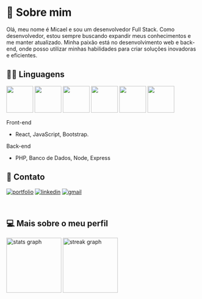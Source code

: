 # 🚀 Sobre mim

Olá, meu nome é Micael e sou um desenvolvedor Full Stack. Como desenvolvedor, estou sempre buscando expandir meus conhecimentos e me manter atualizado. Minha paixão está no desenvolvimento web e back-end, onde posso utilizar minhas habilidades para criar soluções inovadoras e eficientes.

## 👩‍💻 Linguagens

 <span><img  height="70px" src="https://cdn.jsdelivr.net/gh/devicons/devicon/icons/react/react-original.svg" /></span>
<span><img  height="70px" src="https://cdn.jsdelivr.net/gh/devicons/devicon/icons/git/git-plain-wordmark.svg" /> </span>
<span><img  height="70px" src="https://cdn.jsdelivr.net/gh/devicons/devicon/icons/mysql/mysql-original.svg" /></span>
<span><img  height="70px" src="https://cdn.jsdelivr.net/gh/devicons/devicon/icons/nodejs/nodejs-original.svg" /> </span>
<span><img  height="70px" src="https://cdn.jsdelivr.net/gh/devicons/devicon/icons/express/express-original.svg" /></span>
<span><img  height="70px" src="https://cdn.jsdelivr.net/gh/devicons/devicon/icons/php/php-original.svg" /> </span>

Front-end
- React, JavaScript, Bootstrap.

Back-end
- PHP, Banco de Dados, Node, Express


## 🔗 Contato

<span>[![portfolio](https://img.shields.io/badge/my_portfolio-000?style=for-the-badge&logo=ko-fi&logoColor=white)](https://github.com/Micael-William.com/)</span>
<span>[![linkedin](https://img.shields.io/badge/linkedin-0A66C2?style=for-the-badge&logo=linkedin&logoColor=white)](http://www.linkedin.com/in/micael-william1024)</span>
<span>[![gmail](https://img.shields.io/badge/Gmail-D14836?style=for-the-badge&logo=gmail&logoColor=white)](mailto:mw931991@gmail.com)<span>

<br>

## 💻 Mais sobre o meu perfil

<div>
  <img src="https://github-readme-stats.vercel.app/api?username=Micael-William&hide_title=false&hide_rank=false&show_icons=true&include_all_commits=true&count_private=true&disable_animations=false&theme=blueberry&locale=pt-br&hide_border=false&order=1" height="144" alt="stats graph"  />
  <img src="https://streak-stats.demolab.com?user=Micael-William&locale=pt-br&mode=daily&theme=blueberry&hide_border=false&border_radius=5&order=3" height="144" alt="streak graph"  />
</div>

